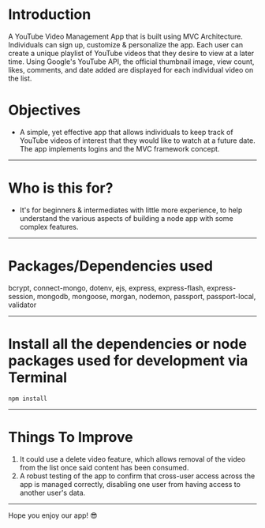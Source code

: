 # Introduction

A YouTube Video Management App that is built using MVC Architecture. Individuals can sign up, customize & personalize the app. Each user can create a unique playlist of YouTube videos that they desire to view at a later time. Using Google's YouTube API, the official thumbnail image, view count, likes, comments, and date added are displayed for each individual video on the list. 

# Objectives

- A simple, yet effective app that allows individuals to keep track of YouTube videos of interest that they would like to watch at a future date. The app implements logins and the MVC framework concept.   

---

# Who is this for? 

- It's for beginners & intermediates with little more experience, to help understand the various aspects of building a node app with some complex features.

---

# Packages/Dependencies used 

bcrypt, connect-mongo, dotenv, ejs, express, express-flash, express-session, mongodb, mongoose, morgan, nodemon, passport, passport-local, validator

---

# Install all the dependencies or node packages used for development via Terminal

`npm install` 

---

# Things To Improve

1) It could use a delete video feature, which allows removal of the video from the list once said content has been consumed. 
2) A robust testing of the app to confirm that cross-user access across the app is managed correctly, disabling one user from having access to another user's data. 
 ---
 
 Hope you enjoy our app! 😎


